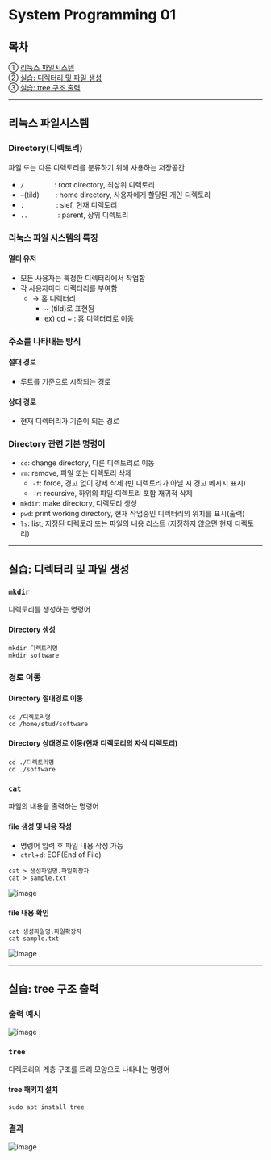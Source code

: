 # System Programming 01

## 목차
① [리눅스 파일시스템](#리눅스-파일시스템) </br>
② [실습: 디렉터리 및 파일 생성](#실습-디렉터리-및-파일-생성) </br>
③ [실습: tree 구조 출력](#실습-tree-구조-출력)

--- 
## 리눅스 파일시스템

### Directory(디렉토리)
파일 또는 다른 디렉토리를 분류하기 위해 사용하는 저장공간
  + `/` &emsp;&emsp;&emsp;&emsp;: root directory, 최상위 디렉토리
  + `~`(tild) &emsp;&emsp;: home directory, 사용자에게 할당된 개인 디렉토리
  + `.` &emsp;&emsp;&emsp;&emsp; : slef, 현재 디렉토리
  + `..` &emsp;&emsp;&emsp;&emsp;: parent, 상위 디렉토리

### 리눅스 파일 시스템의 특징
#### 멀티 유저
- 모든 사용자는 특정한 디렉터리에서 작업합
- 각 사용자마다 디렉터리를 부여함
  + → 홈 디렉터리
    - ~ (tild)로 표현됨
    - ex) cd ~ : 홈 디렉터리로 이동

### 주소를 나타내는 방식
#### 절대 경로
- 루트를 기준으로 시작되는 경로
#### 상대 경로
- 현재 디렉터리가 기준이 되는 경로

### Directory 관련 기본 명령어
  + `cd`: change directory, 다른 디렉토리로 이동
  + `rm`: remove, 파일 또는 디렉토리 삭제
    - `-f`: force, 경고 없이 강제 삭제 (빈 디렉토리가 아닐 시 경고 메시지 표시)
    - `-r`: recursive, 하위의 파일·디렉토리 포함 재귀적 삭제
  + `mkdir`: make directory, 디렉토리 생성
  + `pwd`: print working directory, 현재 작업중인 디렉터리의 위치를 표시(출력)
  + `ls`: list, 지정된 디렉토리 또는 파일의 내용 리스트 (지정하지 않으면 현재 디렉토리)

---
## 실습: 디렉터리 및 파일 생성

### `mkdir`
디렉토리를 생성하는 명령어
#### Directory 생성
```
mkdir 디렉토리명
mkdir software
```

### 경로 이동
#### Directory 절대경로 이동
```
cd /디렉토리명
cd /home/stud/software
```
#### Directory 상대경로 이동(현재 디렉토리의 자식 디렉토리)
```
cd ./디렉토리명
cd ./software
```

### `cat`
파일의 내용을 출력하는 명령어
#### file 생성 및 내용 작성
- 명령어 입력 후 파일 내용 작성 가능
- `ctrl`+`d`: EOF(End of File)
```
cat > 생성파일명.파일확장자
cat > sample.txt
```
![image](https://github.com/user-attachments/assets/a782437f-35b9-4ac9-9579-e657168721ad)

#### file 내용 확인
```
cat 생성파일명.파일확장자
cat sample.txt
```
![image](https://github.com/user-attachments/assets/a7184d23-f47e-4750-a07b-71b71186a539)

---
## 실습: tree 구조 출력

### 출력 예시
![image](https://github.com/user-attachments/assets/5bb8d148-d9a8-430d-8d10-6bb8f4b71e36)

### `tree`
디렉토리의 계층 구조를 트리 모양으로 나타내는 명령어
#### tree 패키지 설치
```
sudo apt install tree
```

### 결과
![image](https://github.com/user-attachments/assets/70d3ea8e-ea85-49fd-b839-bdaa73c5ebc1)
